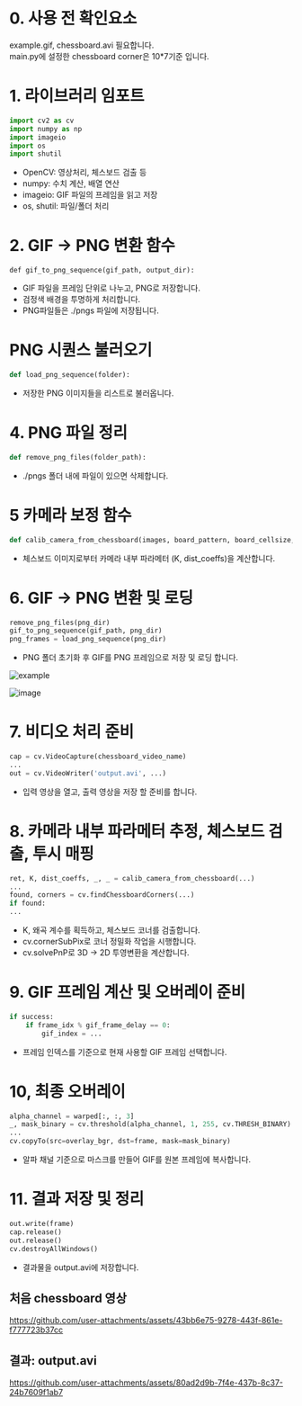# 0. 사용 전 확인요소
example.gif, chessboard.avi 필요합니다.   
main.py에 설정한 chessboard corner은 10*7기준 입니다.

# 1. 라이브러리 임포트
```python
import cv2 as cv
import numpy as np
import imageio
import os
import shutil
```
- OpenCV: 영상처리, 체스보드 검출 등
- numpy: 수치 계산, 배열 연산
- imageio: GIF 파일의 프레임을 읽고 저장
- os, shutil: 파일/폴더 처리

# 2. GIF -> PNG 변환 함수
```phython
def gif_to_png_sequence(gif_path, output_dir):
```
- GIF 파일을 프레임 단위로 나누고, PNG로 저장합니다.   
- 검정색 배경을 투명하게 처리합니다.   
- PNG파일들은 ./pngs 파일에 저장됩니다.

# PNG 시퀀스 불러오기
```python
def load_png_sequence(folder):
```
- 저장한 PNG 이미지들을 리스트로 불러옵니다.
# 4. PNG 파일 정리
```python
def remove_png_files(folder_path):
```
- ./pngs 폴더 내에 파일이 있으면 삭제합니다.

# 5 카메라 보정 함수
```python
def calib_camera_from_chessboard(images, board_pattern, board_cellsize, K=None, dist_coeff=None, calib_flags=None):
```
- 체스보드 이미지로부터 카메라 내부 파라메터 (K, dist_coeffs)을 계산합니다.

# 6. GIF -> PNG  변환 및 로딩
```python
remove_png_files(png_dir)
gif_to_png_sequence(gif_path, png_dir)
png_frames = load_png_sequence(png_dir)
```
- PNG 폴더 초기화 후 GIF를 PNG 프레임으로 저장 및 로딩 합니다.

![example](https://github.com/user-attachments/assets/2faf6d7b-1281-44b3-be3c-baa84c3c332e)


![image](https://github.com/user-attachments/assets/73482fad-0527-481e-a577-ca24b19a6bd1)

# 7. 비디오 처리 준비
```python
cap = cv.VideoCapture(chessboard_video_name)
...
out = cv.VideoWriter('output.avi', ...)
```
- 입력 영상을 열고, 출력 영상을 저장 할 준비를 합니다.

# 8. 카메라 내부 파라메터 추정, 체스보드 검출, 투시 매핑
```python
ret, K, dist_coeffs, _, _ = calib_camera_from_chessboard(...)
...
found, corners = cv.findChessboardCorners(...)
if found:
...
```
- K, 왜곡 계수를 획득하고, 체스보드 코너를 검출합니다.   
- cv.cornerSubPix로 코너 정밀화 작업을 시행합니다.   
- cv.solvePnP로 3D -> 2D 투영변환을 계산합니다.   

# 9. GIF 프레임 계산 및 오버레이 준비
```python
if success:
    if frame_idx % gif_frame_delay == 0:
        gif_index = ...
```
- 프레임 인덱스를 기준으로 현재 사용할 GIF 프레임 선택합니다.

# 10, 최종 오버레이
```python
alpha_channel = warped[:, :, 3]
_, mask_binary = cv.threshold(alpha_channel, 1, 255, cv.THRESH_BINARY)
...
cv.copyTo(src=overlay_bgr, dst=frame, mask=mask_binary)
```
- 알파 채널 기준으로 마스크를 만들어 GIF를 원본 프레임에 복사합니다.

# 11. 결과 저장 및 정리
```python
out.write(frame)
cap.release()
out.release()
cv.destroyAllWindows()
```
- 결과물을 output.avi에 저장합니다.

## 처음 chessboard 영상


https://github.com/user-attachments/assets/43bb6e75-9278-443f-861e-f777723b37cc


## 결과: output.avi

https://github.com/user-attachments/assets/80ad2d9b-7f4e-437b-8c37-24b7609f1ab7



